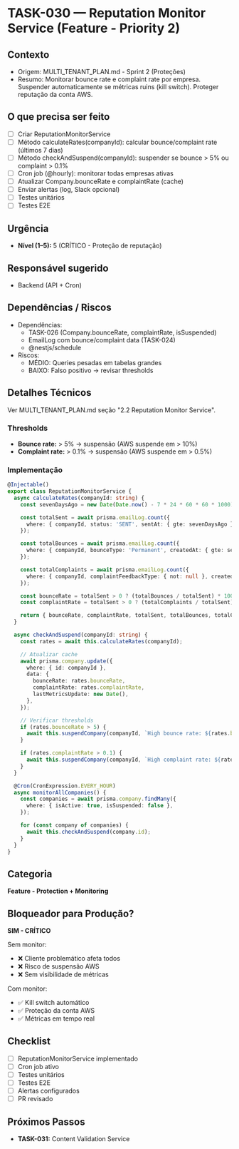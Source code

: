 # TASK-030 — Reputation Monitor Service (Feature - Priority 2)

## Contexto
- Origem: MULTI_TENANT_PLAN.md - Sprint 2 (Proteções)
- Resumo: Monitorar bounce rate e complaint rate por empresa. Suspender automaticamente se métricas ruins (kill switch). Proteger reputação da conta AWS.

## O que precisa ser feito
- [ ] Criar ReputationMonitorService
- [ ] Método calculateRates(companyId): calcular bounce/complaint rate (últimos 7 dias)
- [ ] Método checkAndSuspend(companyId): suspender se bounce > 5% ou complaint > 0.1%
- [ ] Cron job (@hourly): monitorar todas empresas ativas
- [ ] Atualizar Company.bounceRate e complaintRate (cache)
- [ ] Enviar alertas (log, Slack opcional)
- [ ] Testes unitários
- [ ] Testes E2E

## Urgência
- **Nível (1–5):** 5 (CRÍTICO - Proteção de reputação)

## Responsável sugerido
- Backend (API + Cron)

## Dependências / Riscos
- Dependências:
  - TASK-026 (Company.bounceRate, complaintRate, isSuspended)
  - EmailLog com bounce/complaint data (TASK-024)
  - @nestjs/schedule
- Riscos:
  - MÉDIO: Queries pesadas em tabelas grandes
  - BAIXO: Falso positivo → revisar thresholds

## Detalhes Técnicos

Ver MULTI_TENANT_PLAN.md seção "2.2 Reputation Monitor Service".

### Thresholds

- **Bounce rate:** > 5% → suspensão (AWS suspende em > 10%)
- **Complaint rate:** > 0.1% → suspensão (AWS suspende em > 0.5%)

### Implementação

```typescript
@Injectable()
export class ReputationMonitorService {
  async calculateRates(companyId: string) {
    const sevenDaysAgo = new Date(Date.now() - 7 * 24 * 60 * 60 * 1000);

    const totalSent = await prisma.emailLog.count({
      where: { companyId, status: 'SENT', sentAt: { gte: sevenDaysAgo } },
    });

    const totalBounces = await prisma.emailLog.count({
      where: { companyId, bounceType: 'Permanent', createdAt: { gte: sevenDaysAgo } },
    });

    const totalComplaints = await prisma.emailLog.count({
      where: { companyId, complaintFeedbackType: { not: null }, createdAt: { gte: sevenDaysAgo } },
    });

    const bounceRate = totalSent > 0 ? (totalBounces / totalSent) * 100 : 0;
    const complaintRate = totalSent > 0 ? (totalComplaints / totalSent) * 100 : 0;

    return { bounceRate, complaintRate, totalSent, totalBounces, totalComplaints };
  }

  async checkAndSuspend(companyId: string) {
    const rates = await this.calculateRates(companyId);

    // Atualizar cache
    await prisma.company.update({
      where: { id: companyId },
      data: {
        bounceRate: rates.bounceRate,
        complaintRate: rates.complaintRate,
        lastMetricsUpdate: new Date(),
      },
    });

    // Verificar thresholds
    if (rates.bounceRate > 5) {
      await this.suspendCompany(companyId, `High bounce rate: ${rates.bounceRate.toFixed(2)}%`);
    }

    if (rates.complaintRate > 0.1) {
      await this.suspendCompany(companyId, `High complaint rate: ${rates.complaintRate.toFixed(2)}%`);
    }
  }

  @Cron(CronExpression.EVERY_HOUR)
  async monitorAllCompanies() {
    const companies = await prisma.company.findMany({
      where: { isActive: true, isSuspended: false },
    });

    for (const company of companies) {
      await this.checkAndSuspend(company.id);
    }
  }
}
```

## Categoria
**Feature - Protection + Monitoring**

## Bloqueador para Produção?
**SIM - CRÍTICO**

Sem monitor:
- ❌ Cliente problemático afeta todos
- ❌ Risco de suspensão AWS
- ❌ Sem visibilidade de métricas

Com monitor:
- ✅ Kill switch automático
- ✅ Proteção da conta AWS
- ✅ Métricas em tempo real

## Checklist

- [ ] ReputationMonitorService implementado
- [ ] Cron job ativo
- [ ] Testes unitários
- [ ] Testes E2E
- [ ] Alertas configurados
- [ ] PR revisado

## Próximos Passos

- **TASK-031:** Content Validation Service
